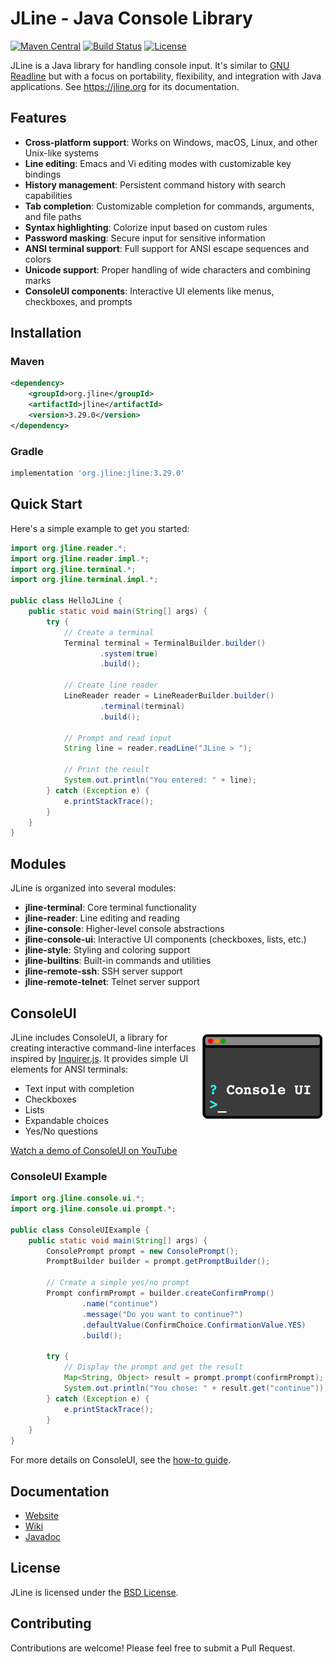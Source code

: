 # JLine - Java Console Library

[![Maven Central](https://img.shields.io/maven-central/v/org.jline/jline.svg)](https://search.maven.org/search?q=g:org.jline)
[![Build Status](https://github.com/jline/jline3/actions/workflows/master-build.yml/badge.svg)](https://github.com/jline/jline3/actions)
[![License](https://img.shields.io/badge/License-BSD-blue.svg)](https://opensource.org/licenses/BSD-3-Clause)

JLine is a Java library for handling console input. It's similar to [GNU Readline](https://tiswww.case.edu/php/chet/readline/rltop.html) but with a focus on portability, flexibility, and integration with Java applications. See https://jline.org for its documentation.

## Features

- **Cross-platform support**: Works on Windows, macOS, Linux, and other Unix-like systems
- **Line editing**: Emacs and Vi editing modes with customizable key bindings
- **History management**: Persistent command history with search capabilities
- **Tab completion**: Customizable completion for commands, arguments, and file paths
- **Syntax highlighting**: Colorize input based on custom rules
- **Password masking**: Secure input for sensitive information
- **ANSI terminal support**: Full support for ANSI escape sequences and colors
- **Unicode support**: Proper handling of wide characters and combining marks
- **ConsoleUI components**: Interactive UI elements like menus, checkboxes, and prompts

## Installation

### Maven

```xml
<dependency>
    <groupId>org.jline</groupId>
    <artifactId>jline</artifactId>
    <version>3.29.0</version>
</dependency>
```

### Gradle

```groovy
implementation 'org.jline:jline:3.29.0'
```

## Quick Start

Here's a simple example to get you started:

```java
import org.jline.reader.*;
import org.jline.reader.impl.*;
import org.jline.terminal.*;
import org.jline.terminal.impl.*;

public class HelloJLine {
    public static void main(String[] args) {
        try {
            // Create a terminal
            Terminal terminal = TerminalBuilder.builder()
                    .system(true)
                    .build();
            
            // Create line reader
            LineReader reader = LineReaderBuilder.builder()
                    .terminal(terminal)
                    .build();
            
            // Prompt and read input
            String line = reader.readLine("JLine > ");
            
            // Print the result
            System.out.println("You entered: " + line);
        } catch (Exception e) {
            e.printStackTrace();
        }
    }
}
```

## Modules

JLine is organized into several modules:

- **jline-terminal**: Core terminal functionality
- **jline-reader**: Line editing and reading
- **jline-console**: Higher-level console abstractions
- **jline-console-ui**: Interactive UI components (checkboxes, lists, etc.)
- **jline-style**: Styling and coloring support
- **jline-builtins**: Built-in commands and utilities
- **jline-remote-ssh**: SSH server support
- **jline-remote-telnet**: Telnet server support

## ConsoleUI

<img src="./docs/ConsoleUI-Logo.png" width="200" align="right" alt="ConsoleUI logo">

JLine includes ConsoleUI, a library for creating interactive command-line interfaces inspired by [Inquirer.js](https://github.com/SBoudrias/Inquirer.js). It provides simple UI elements for ANSI terminals:

- Text input with completion
- Checkboxes
- Lists
- Expandable choices
- Yes/No questions

[Watch a demo of ConsoleUI on YouTube](https://youtu.be/6dB3CyOX9rU)

### ConsoleUI Example

```java
import org.jline.console.ui.*;
import org.jline.console.ui.prompt.*;

public class ConsoleUIExample {
    public static void main(String[] args) {
        ConsolePrompt prompt = new ConsolePrompt();
        PromptBuilder builder = prompt.getPromptBuilder();
        
        // Create a simple yes/no prompt
        Prompt confirmPrompt = builder.createConfirmPromp()
                .name("continue")
                .message("Do you want to continue?")
                .defaultValue(ConfirmChoice.ConfirmationValue.YES)
                .build();
        
        try {
            // Display the prompt and get the result
            Map<String, Object> result = prompt.prompt(confirmPrompt);
            System.out.println("You chose: " + result.get("continue"));
        } catch (Exception e) {
            e.printStackTrace();
        }
    }
}
```

For more details on ConsoleUI, see the [how-to guide](doc/howto.md).

## Documentation

- [Website](https://jline.org)
- [Wiki](https://github.com/jline/jline3/wiki)
- [Javadoc](https://www.javadoc.io/doc/org.jline/jline/latest/index.html)

## License

JLine is licensed under the [BSD License](https://opensource.org/licenses/BSD-3-Clause).

## Contributing

Contributions are welcome! Please feel free to submit a Pull Request.
